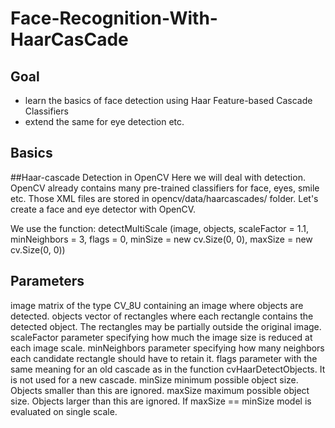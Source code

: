 # Face-Recognition-With-HaarCasCade
## Goal
* learn the basics of face detection using Haar Feature-based Cascade Classifiers
* extend the same for eye detection etc.
## Basics

##Haar-cascade Detection in OpenCV
Here we will deal with detection. OpenCV already contains many pre-trained classifiers for face, eyes, smile etc. Those XML files are stored in opencv/data/haarcascades/ folder. Let's create a face and eye detector with OpenCV.

We use the function: detectMultiScale (image, objects, scaleFactor = 1.1, minNeighbors = 3, flags = 0, minSize = new cv.Size(0, 0), maxSize = new cv.Size(0, 0))

## Parameters
image	matrix of the type CV_8U containing an image where objects are detected.
objects	vector of rectangles where each rectangle contains the detected object. The rectangles may be partially outside the original image.
scaleFactor	parameter specifying how much the image size is reduced at each image scale.
minNeighbors	parameter specifying how many neighbors each candidate rectangle should have to retain it.
flags	parameter with the same meaning for an old cascade as in the function cvHaarDetectObjects. It is not used for a new cascade.
minSize	minimum possible object size. Objects smaller than this are ignored.
maxSize	maximum possible object size. Objects larger than this are ignored. If maxSize == minSize model is evaluated on single scale.
